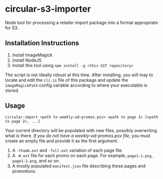 # circular-s3-importer
Node tool for processing a retailer import package into a format appropriate for S3.

## Installation Instructions

1. Install ImageMagick
1. Install NodeJS
1. Install this tool using `npm install -g <this GIT repository>`

The script is not ideally robust at this time. After installing, you will may to locate and edit the `cli.js` file of this package and update the `imageMagickPath` config variable according to where your executable is stored.

## Usage

`circular-import <path to weekly-ad-promos.psv> <path to page 1> [<path to page 2>, ...]`

Your current directory will be populated with new files, possibly overwriting what is there. *If you do not have a weekly-ad-promos.psv file*, you must create an empty file and provide it as the first argument.

1. A `-thumb.ext` and `-full.ext` variation of each page file.
1. A `-#.ext` file for each promo on each page. For example, `page1-1.png`, `page1-2.png`, and so on.
1. A mostly populated `manifest.json` file describing these pages and promotions.
